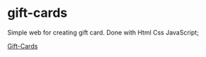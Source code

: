 # gift-cards
Simple web for creating gift card. Done with Html Css JavaScript;

[Gift-Cards](https://angry-wright-bb0c4f.netlify.app/)
